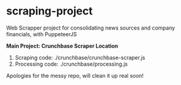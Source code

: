 # scraping-project
Web Scrapper project for consolidating news sources and company financials, with PuppeteerJS 


**Main Project: Crunchbase Scraper Location**
1. Scraping code: ./crunchbase/crunchbase-scraper.js
2. Processing code: ./crunchbase/processing.js


Apologies for the messy repo, will clean it up real soon!

